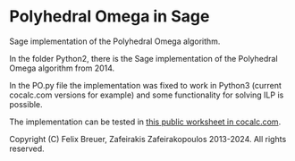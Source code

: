 # Polyhedral Omega in Sage

Sage implementation of the Polyhedral Omega algorithm.

In the folder Python2, there is the Sage implementation of the Polyhedral Omega algorithm from 2014.

In the PO.py file the implementation was fixed to work in Python3 (current cocalc.com versions for example) and some functionality for solving ILP is possible.

The implementation can be tested in  [this public worksheet in cocalc.com](
https://cocalc.com/projects/cbee466f-2541-471c-adaf-3e26dee5ccdd/files/Optimization.sagews).

Copyright (C) Felix Breuer, Zafeirakis Zafeirakopoulos 2013-2024. All rights reserved.
